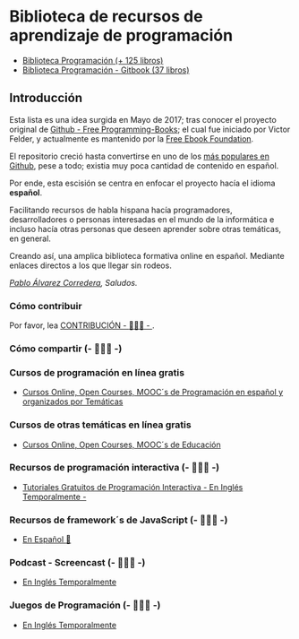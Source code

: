 # Biblioteca de recursos de aprendizaje de programación

* [Biblioteca Programación (+ 125 libros)](/libros-programacion-gratis.md)
* [Biblioteca Programación - Gitbook (37 libros)](https://github.com/DpdC/gitbook-biblioteca-impresionante-en-espanol)


## Introducción

Esta lista es una idea surgida en Mayo de 2017; tras conocer el proyecto original de [Github - Free Programming-Books](https://github.com/EbookFoundation/free-programming-books); el cual fue iniciado por Victor Felder, y actualmente es mantenido por la [Free Ebook Foundation](https://ebookfoundation.org).

El repositorio creció hasta convertirse en uno de los [más populares en Github](https://octoverse.github.com/), pese a todo; existia muy poca cantidad de contenido en español.

Por ende, esta escisión se centra en enfocar el proyecto hacía el idioma **español**.

Facilitando recursos de habla hispana hacía programadores, desarrolladores o personas interesadas en el mundo de la informática e incluso hacía otras personas que deseen aprender sobre otras temáticas, en general. 
 
Creando así, una amplica biblioteca formativa online en español. Mediante enlaces directos a los que llegar sin rodeos.

*[Pablo Álvarez Corredera](http://www.pabloalvarezcorredera.com), Saludos.*


### Cómo contribuir

Por favor, lea [CONTRIBUCIÓN - :construction::construction::construction: - ](/contribucion.md).


### Cómo compartir (- :construction::construction::construction: -)


### Cursos de programación en línea gratis

+ [Cursos Online, Open Courses, MOOC´s de Programación en español y organizados por Temáticas](/cursos-programacion-gratis.md)


### Cursos de otras temáticas en línea gratis

+ [Cursos Online, Open Courses, MOOC´s de Educación](/cursos-otras-tematicas-gratis.md)


### Recursos de programación interactiva (- :construction::construction::construction: -)

+ [Tutoriales Gratuitos de Programación Interactiva - En Inglés Temporalmente -](/free-programming-interactive-tutorials-en.md)


### Recursos de framework´s  de JavaScript (- :construction::construction::construction: -)

+ [En Español :construction:](/recursos-frameworks-javascript.md)


### Podcast - Screencast (- :construction::construction::construction: -)

+ [En Inglés Temporalmente](https://github.com/EbookFoundation/free-programming-books/blob/master/free-podcasts-screencasts-cs.md)


### Juegos de Programación (- :construction::construction::construction: -)
+ [En Inglés Temporalmente](https://github.com/EbookFoundation/free-programming-books/blob/master/free-programming-playgrounds.md)
